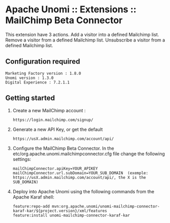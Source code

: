 <!--
  ~ Licensed to the Apache Software Foundation (ASF) under one or more
  ~ contributor license agreements.  See the NOTICE file distributed with
  ~ this work for additional information regarding copyright ownership.
  ~ The ASF licenses this file to You under the Apache License, Version 2.0
  ~ (the "License"); you may not use this file except in compliance with
  ~ the License.  You may obtain a copy of the License at
  ~
  ~      http://www.apache.org/licenses/LICENSE-2.0
  ~
  ~ Unless required by applicable law or agreed to in writing, software
  ~ distributed under the License is distributed on an "AS IS" BASIS,
  ~ WITHOUT WARRANTIES OR CONDITIONS OF ANY KIND, either express or implied.
  ~ See the License for the specific language governing permissions and
  ~ limitations under the License.
  -->


Apache Unomi :: Extensions :: MailChimp Beta Connector
=================================

This extension have 3 actions. 
    Add a visitor into a defined Mailchimp list.
    Remove a visitor from a defined Mailchimp list.
    Unsubscribe a visitor from a defined Mailchimp list.

## Configuration required 

    Marketing Factory version : 1.8.0
    Unomi version : 1.3.0
    Digital Experience : 7.2.1.1  
     
## Getting started


1.  Create a new MailChimp account :

        https://login.mailchimp.com/signup/
           
2.  Generate a new API Key, or get the default

        https://usX.admin.mailchimp.com/account/api/

3.  Configure the MailChimp Beta Connector. In the etc/org.apache.unomi.mailchimpconnector.cfg file change the following settings:
    
        mailChimpConnector.apiKey=YOUR_APIKEY
        mailChimpConnector.url.subDomain=YOUR_SUB_DOMAIN  (exemple: https://usX.admin.mailchimp.com/account/api/, the X is the SUB_DOMAIN)

4.  Deploy into Apache Unomi using the following commands from the Apache Karaf shell:

        feature:repo-add mvn:org.apache.unomi/unomi-mailchimp-connector-karaf-kar/${project.version}/xml/features
        feature:install unomi-mailchimp-connector-karaf-kar
